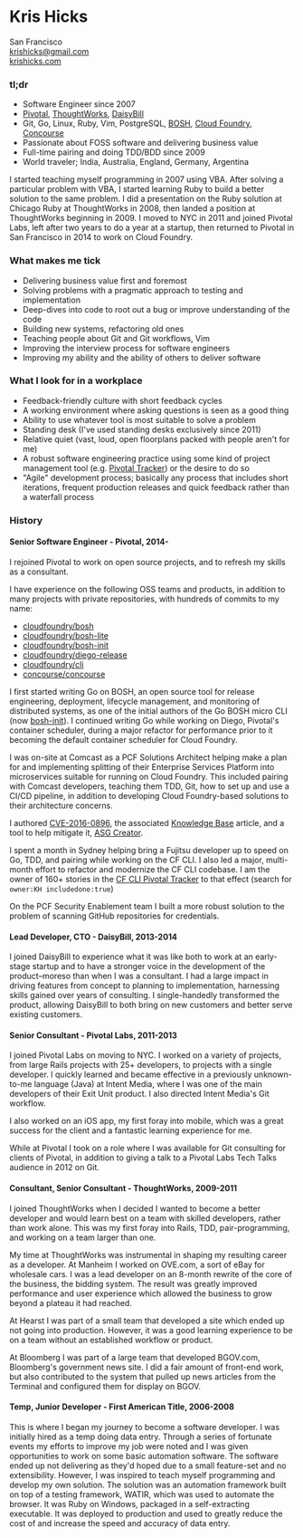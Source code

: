 Kris Hicks  
===
San Francisco  
[krishicks@gmail.com](mailto:krishicks@gmail.com)  
[krishicks.com](http://krishicks.com)

### tl;dr

* Software Engineer since 2007
* [Pivotal](https://pivotal.io), [ThoughtWorks](https://www.thoughtworks.com), [DaisyBill](http://www.daisybill.com/)
* Git, Go, Linux, Ruby, Vim, PostgreSQL, [BOSH](https://bosh.io), [Cloud Foundry](https://www.cloudfoundry.org), [Concourse](http://concourse.ci/)
* Passionate about FOSS software and delivering business value
* Full-time pairing and doing TDD/BDD since 2009
* World traveler; India, Australia, England, Germany, Argentina

I started teaching myself programming in 2007 using VBA. After solving a particular problem with VBA, I started learning Ruby to build a better solution to the same problem. I did a presentation on the Ruby solution at Chicago Ruby at ThoughtWorks in 2008, then landed a position at ThoughtWorks beginning in 2009. I moved to NYC in 2011 and joined Pivotal Labs, left after two years to do a year at a startup, then returned to Pivotal in San Francisco in 2014 to work on Cloud Foundry.

### What makes me tick

* Delivering business value first and foremost
* Solving problems with a pragmatic approach to testing and implementation
* Deep-dives into code to root out a bug or improve understanding of the code
* Building new systems, refactoring old ones
* Teaching people about Git and Git workflows, Vim
* Improving the interview process for software engineers
* Improving my ability and the ability of others to deliver software
 
### What I look for in a workplace

* Feedback-friendly culture with short feedback cycles
* A working environment where asking questions is seen as a good thing
* Ability to use whatever tool is most suitable to solve a problem
* Standing desk (I've used standing desks exclusively since 2011)
* Relative quiet (vast, loud, open floorplans packed with people aren't for me)
* A robust software engineering practice using some kind of project management tool (e.g. [Pivotal Tracker](https://www.pivotaltracker.com)) or the desire to do so
* "Agile" development process; basically any process that includes short iterations, frequent production releases and quick feedback rather than a waterfall process

### History

#### Senior Software Engineer - Pivotal, 2014-

I rejoined Pivotal to work on open source projects, and to refresh my skills as a consultant.

I have experience on the following OSS teams and products, in addition to many projects with private repositories, with hundreds of commits to my name:

* [cloudfoundry/bosh](https://github.com/cloudfoundry/bosh)
* [cloudfoundry/bosh-lite](https://github.com/cloudfoundry/bosh-lite)
* [cloudfoundry/bosh-init](https://github.com/cloudfoundry/bosh-init)
* [cloudfoundry/diego-release](https://github.com/cloudfoundry/diego-release)
* [cloudfoundry/cli](https://github.com/cloudfoundry/cli)
* [concourse/concourse](https://github.com/concourse/concourse)

I first started writing Go on BOSH, an open source tool for release engineering, deployment, lifecycle management, and monitoring of distributed systems, as one of the initial authors of the Go BOSH micro CLI (now [bosh-init](https://github.com/cloudfoundry/bosh-init)). I continued writing Go while working on Diego, Pivotal's container scheduler, during a major refactor for performance prior to it becoming the default container scheduler for Cloud Foundry.

I was on-site at Comcast as a PCF Solutions Architect helping make a plan for and implementing splitting of their Enterprise Services Platform into microservices suitable for running on Cloud Foundry. This included pairing with Comcast developers, teaching them TDD, Git, how to set up and use a CI/CD pipeline, in addition to developing Cloud Foundry-based solutions to their architecture concerns.

I authored [CVE-2016-0896](https://pivotal.io/security/cve-2016-0896), the associated [Knowledge Base](https://discuss.pivotal.io/hc/en-us/articles/223312627) article, and a tool to help mitigate it, [ASG Creator](https://github.com/cloudfoundry-incubator/asg-creator).

I spent a month in Sydney helping bring a Fujitsu developer up to speed on Go, TDD, and pairing while working on the CF CLI. I also led a major, multi-month effort to refactor and modernize the CF CLI codebase. I am the owner of 160+ stories in the [CF CLI Pivotal Tracker](https://www.pivotaltracker.com/n/projects/892938) to that effect (search for `owner:KH includedone:true`)

On the PCF Security Enablement team I built a more robust solution to the problem of scanning GitHub repositories for credentials.

#### Lead Developer, CTO - DaisyBill, 2013-2014

I joined DaisyBill to experience what it was like both to work at an early-stage startup and to have a stronger voice in the development of the product–moreso than when I was a consultant. I had a large impact in driving features from concept to planning to implementation, harnessing skills gained over years of consulting. I single-handedly transformed the product, allowing DaisyBill to both bring on new customers and better serve existing customers.

#### Senior Consultant - Pivotal Labs, 2011-2013

I joined Pivotal Labs on moving to NYC. I worked on a variety of projects, from large Rails projects with 25+ developers, to projects with a single developer.  I quickly learned and became effective in a previously unknown-to-me language (Java) at Intent Media, where I was one of the main developers of their Exit Unit product. I also directed Intent Media's Git workflow.

I also worked on an iOS app, my first foray into mobile, which was a great success for the client and a fantastic learning experience for me.
 
While at Pivotal I took on a role where I was available for Git consulting for clients of Pivotal, in addition to giving a talk to a Pivotal Labs Tech Talks audience in 2012 on Git.

#### Consultant, Senior Consultant - ThoughtWorks, 2009-2011

I joined ThoughtWorks when I decided I wanted to become a better developer and would learn best on a team with skilled developers, rather than work alone.  This was my first foray into Rails, TDD, pair-programming, and working on a team larger than one.

My time at ThoughtWorks was instrumental in shaping my resulting career as a developer. At Manheim I worked on OVE.com, a sort of eBay for wholesale cars. I was a lead developer on an 8-month rewrite of the core of the business, the bidding system. The result was greatly improved performance and user experience which allowed the business to grow beyond a plateau it had reached.

At Hearst I was part of a small team that developed a site which ended up not going into production. However, it was a good learning experience to be on a team without an established workflow or product.
     
At Bloomberg I was part of a large team that developed BGOV.com, Bloomberg's government news site. I did a fair amount of front-end work, but also contributed to the system that pulled up news articles from the Terminal and configured them for display on BGOV.

#### Temp, Junior Developer - First American Title, 2006-2008

This is where I began my journey to become a software developer. I was initially hired as a temp doing data entry. Through a series of fortunate events my efforts to improve my job were noted and I was given opportunities to work on some basic automation software. The software ended up not delivering as they'd hoped due to a small feature-set and no extensibility. However, I was inspired to teach myself programming and develop my own solution. The solution was an automation framework built on top of a testing framework, WATIR, which was used to automate the browser. It was Ruby on Windows, packaged in a self-extracting executable. It was deployed to production and used to greatly reduce the cost of and increase the speed and accuracy of data entry.
